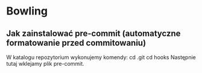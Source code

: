 <h1>Bowling</h1>

<h2>Jak zainstalować pre-commit (automatyczne formatowanie przed commitowaniu)</h2>

<p> W katalogu repozytorium wykonujemy komendy:
cd .git
cd hooks
Następnie tutaj wklejamy plik pre-commit.
</p>
